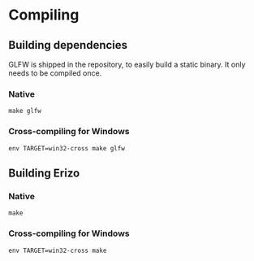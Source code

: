 # Compiling
## Building dependencies
GLFW is shipped in the repository, to easily build a static binary.  It only needs to be compiled once.
### Native
```
make glfw
```
### Cross-compiling for Windows
```
env TARGET=win32-cross make glfw
```

## Building Erizo
### Native
```
make
```
### Cross-compiling for Windows
```
env TARGET=win32-cross make
```

